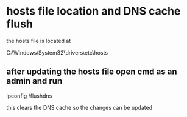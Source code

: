 # hosts file location and DNS cache flush

the hosts file is located at

C:\Windows\System32\drivers\etc\hosts

## after updating the hosts file open cmd as an admin and run

ipconfig /flushdns

this clears the DNS cache so the changes can be updated
